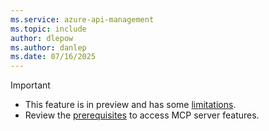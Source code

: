 ```yaml
---
ms.service: azure-api-management
ms.topic: include
author: dlepow
ms.author: danlep
ms.date: 07/16/2025
---
```


> [!IMPORTANT]
> * This feature is in preview and has some [limitations](#limitations).
> * Review the [prerequisites](#prerequisites) to access MCP server features. 
